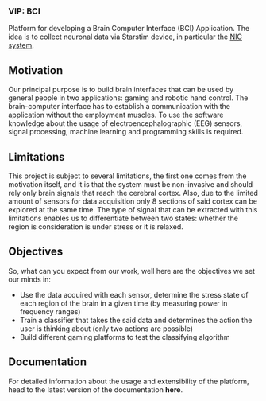 ### VIP: BCI
Platform for developing a Brain Computer Interface (BCI) Application. The idea is to collect neuronal data via Starstim device, in particular the [NIC system](http://www.neuroelectrics.com/products/software/nic/).

## Motivation
Our principal purpose is to build brain interfaces that can be used by general people in two applications: gaming and robotic hand control. The brain-computer interface has to establish a communication with the application without the employment muscles. To use the software knowledge about the usage of electroencephalographic (EEG) sensors, signal processing, machine learning and programming skills is required.

## Limitations
This project is subject to several limitations, the first one comes from the motivation itself, and it is that the system must be non-invasive and should rely only brain signals that reach the cerebral cortex. Also, due to the limited amount of sensors for data acquisition only 8 sections of said cortex can be explored at the same time. The type of signal that can be extracted with this limitations enables us to differentiate between two states: whether the region is consideration is under stress or it is relaxed.

## Objectives
So, what can you expect from our work, well here are the objectives we set our minds in:

* Use the data acquired with each sensor, determine the stress state of each region of the brain in a given time (by measuring power in frequency ranges)
* Train a classifier that takes the said data and determines the action the user is thinking about (only two actions are possible)
* Build different gaming platforms to test the classifying algorithm

## Documentation
For detailed information about the usage and extensibility of the platform, head to the latest version of the documentation **here**.
